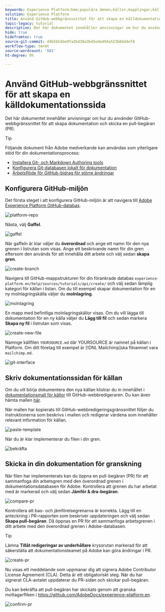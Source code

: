```yaml
---
keywords: Experience Platform;hem;populära ämnen;källor;kopplingar;källkopplingar;källor sdk;sdk;SDK
solution: Experience Platform
title: Använd GitHub-webbgränssnittet för att skapa en källdokumentationssida
topic-legacy: tutorial
description: Det här dokumentet innehåller anvisningar om hur du använder GitHub-webbgränssnittet för att skapa dokumentation och skicka en pull-begäran (PR).
hide: true
hidefromtoc: true
source-git-commit: d4b5b54be9fa2b430a3b45eded94a523b6bd4ef8
workflow-type: tm+mt
source-wordcount: '561'
ht-degree: 0%

---
```


# Använd GitHub-webbgränssnittet för att skapa en källdokumentationssida

Det här dokumentet innehåller anvisningar om hur du använder GitHub-webbgränssnittet för att skapa dokumentation och skicka en pull-begäran (PR).

>[!TIP]
>
>Följande dokument från Adobe medverkande kan användas som ytterligare stöd för din dokumentationsprocess: <ul><li>[Installera Git- och Markdown Authoring tools](https://experienceleague.adobe.com/docs/contributor/contributor-guide/setup/install-tools.html?lang=en)</li><li>[Konfigurera Git-databasen lokalt för dokumentation](https://experienceleague.adobe.com/docs/contributor/contributor-guide/setup/local-repo.html?lang=en)</li><li>[Arbetsflöde för GitHub-bidrag för större ändringar](https://experienceleague.adobe.com/docs/contributor/contributor-guide/setup/full-workflow.html?lang=en)</li></ul>

## Konfigurera GitHub-miljön

Det första steget i att konfigurera GitHub-miljön är att navigera till [Adobe Experience Platform GitHub-databas](https://github.com/AdobeDocs/experience-platform.en).

![platform-repo](../assets/platform-repo.png)

Nästa, välj **Gaffel**.

![gaffel](../assets/fork.png)

När gaffeln är klar väljer du **överordnad** och ange ett namn för den nya grenen i listrutan som visas. Ange ett beskrivande namn för din gren eftersom den används för att innehålla ditt arbete och välj sedan **skapa gren**.

![create-branch](../assets/create-branch.png)

Navigera till GitHub-mappstrukturen för din förankrade databas `experience-platform.en/help/sources/tutorials/api/create/` och välj sedan lämplig kategori för källan i listan. Om du till exempel skapar dokumentation för en ny molnlagringskälla väljer du **molnlagring**.

![molnlagring](../assets/cloud-storage.png)

En mapp med befintliga molnlagringskällor visas. Om du vill lägga till dokumentation för en ny källa väljer du **Lägg till fil** och sedan markera **Skapa ny fil** i listrutan som visas.

![create-new-file](../assets/create-new-file.png)

Namnge källfilen `YOURSOURCE.md` där YOURSOURCE är namnet på källan i Platform. Om ditt företag till exempel är [!DNL Mailchimp]ska filnamnet vara `mailchimp.md`.

![git-interface](../assets/git-interface.png)

## Skriv dokumentationssidan för källan

Om du vill börja dokumentera den nya källan klistrar du in innehållet i [dokumentationsmall för källor](./template.md) till GitHub-webbredigeraren. Du kan även hämta mallen [här](../assets/template.zip).

När mallen har kopierats till GitHub-webbredigeringsgränssnittet följer du instruktionerna som beskrivs i mallen och redigerar värdena som innehåller relevant information för källan.

![paste-template](../assets/paste-template.png)

När du är klar implementerar du filen i din gren.

![bekräfta](../assets/commit.png)

## Skicka in din dokumentation för granskning

När filen har implementerats kan du öppna en pull-begäran (PR) för att sammanfoga din arbetsgren med den överordnad grenen i dokumentationsdatabasen för Adobe. Kontrollera att grenen du har arbetat med är markerad och välj sedan **Jämför &amp; dra-begäran**.

![compare-pr](../assets/compare-pr.png)

Kontrollera att bas- och jämförelsegrenarna är korrekta. Lägg till en anteckning i PR-rapporten som beskriver uppdateringen och välj sedan **Skapa pull-begäran**. Då öppnas en PR för att sammanfoga arbetsgrenen i ditt arbete med den överordnad grenen i Adobe-databasen.

>[!TIP]
>
>Lämna **Tillåt redigeringar av underhållare** kryssrutan markerad för att säkerställa att dokumentationsteamet på Adobe kan göra ändringar i PR.

![create-pr](../assets/create-pr.png)

Nu visas ett meddelande som uppmanar dig att signera Adobe Contributor License Agreement (CLA). Detta är ett obligatoriskt steg. När du har signerat CLA-avtalet uppdaterar du PR-sidan och skickar pull-begäran.

Du kan bekräfta att pull-begäran har skickats genom att granska mottagarfliken i https://github.com/AdobeDocs/experience-platform.en.

![confirm-pr](../assets/confirm-pr.png)
